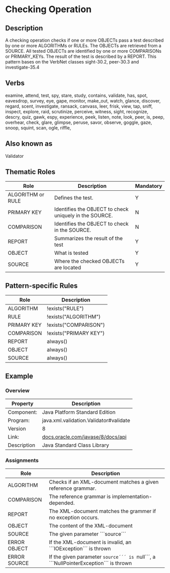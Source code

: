 # Checking Operation 

## Description 
A checking operation checks if one or more OBJECTs pass a test described by one or more ALGORITHMs or RULEs. The OBJECTs are retrieved from a SOURCE. All tested OBJECTs are identified by one or more COMPARISONs or PRIMARY_KEYs. The result of the test is described by a REPORT. This pattern bases on the VerbNet classes sight-30.2, peer-30.3 and investigate-35.4

## Verbs
examine, attend, test, spy, stare, study, contains, validate, has, spot, eavesdrop, survey, eye, gape, monitor, make_out, watch,
glance, discover, regard, scent, investigate, ransack, canvass, leer, frisk, view, tap, sniff, inspect, explore, raid, scrutinize, perceive, witness, sight, recognize, descry, quiz, gawk, espy, experience, peek, listen, note, look, peer, is, peep, overhear, check,
glare, glimpse, peruse, savor, observe, goggle, gaze, snoop, squint, scan, ogle, riffle,

## Also known as
Validator

## Thematic Roles

|  Role            | Description                                            |Mandatory
|------------------|--------------------------------------------------------|---------
|ALGORITHM or RULE | Defines the test.                                      | Y
|PRIMARY KEY       | Identifies the OBJECT to check uniquely in the SOURCE. | N
|COMPARISON        | Identifies the OBJECT to check in the SOURCE.          | N
|REPORT            | Summarizes the result of the test                      | Y
|OBJECT            | What is tested                                         | Y
|SOURCE            | Where the checked OBJECTs are located                  | Y

## Pattern-specific Rules

|  Role            | Description                                            
|------------------|--------------------------------------------------------
|ALGORITHM         | !exists("RULE")
|RULE              | !exists("ALGORITHM")
|PRIMARY KEY       | !exists("COMPARISON")
|COMPARISON        | !exists("PRIMARY KEY")
|REPORT            | always()
|OBJECT            | always()
|SOURCE            | always()

## Example

### Overview

| Property          | Description
|-------------------|--------------------------------------------------------
|Component:         | Java Platform Standard Edition 
|Program:           | java.xml.validation.Validator#validate
|Version            | 8
|Link:              | [docs.oracle.com/javase/8/docs/api](http://docs.oracle.com/javase/8/docs/api/javax/xml/validation/Validator.html#validate-javax.xml.transform.Source-)
|Description        | Java Standard Class Library

### Assignments

|  Role            | Description                                            
|------------------|--------------------------------------------------------
|ALGORITHM         | Checks if an XML-document matches a given reference grammar.
|COMPARISON        | The reference grammar is implementation-depended.
|REPORT            | The XML-document matches the grammer if no exception occurs.
|OBJECT            | The content of the XML-document 
|SOURCE            | The given parameter ```source´´´
|ERROR OBJECT      | If the XML-document is invalid, an ```IOException´´´ is thrown
|ERROR SOURCE      | If the given parameter ```source´´´ is ```null´´´, a ```NullPointerException´´´ is thrown
